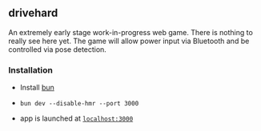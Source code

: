 ## drivehard

An extremely early stage work-in-progress web game. There is nothing to really see here yet. The game will allow power input via Bluetooth and be controlled via pose detection.

### Installation

- Install [bun](https://github.com/oven-sh/bun)

- `bun dev --disable-hmr --port 3000`

- app is launched at [`localhost:3000`](http://localhost:3000)
